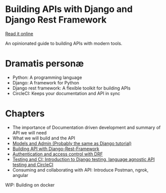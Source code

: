  Building APIs with Django and Django Rest Framework
==================================================================

[Read it online](http://books.agiliq.com/projects/django-api-polls-tutorial/)

An opinionated guide to building APIs with modern tools.



Dramatis personæ
================

* Python: A programming language
* Django: A framework for Python
* Django rest framework: A flexible toolkit for building APIs
* CircleCI: Keeps your documentation and API in sync


Chapters
========

* The importance of Documentation driven development and summary of API we will need
* What we will build and the API
* [Models and Admin (Probably the same as Django tutorial)](http://books.agiliq.com/projects/django-api-polls-tutorial/en/latest/chapter1.html)
* [Building API with Django-Rest-Framework](http://books.agiliq.com/projects/django-api-polls-tutorial/en/latest/chapter2.html)
* [Authentication and access control with DRF](http://books.agiliq.com/projects/django-api-polls-tutorial/en/latest/chapter3.html)
* [Testing and CI: Introduction to Django testing, language agnostic API testing and CircleCI](http://books.agiliq.com/projects/django-api-polls-tutorial/en/latest/chapter4.html)
* Consuming and collaborating with API: Introduce Postman, ngrok, angular

WIP: Building on docker